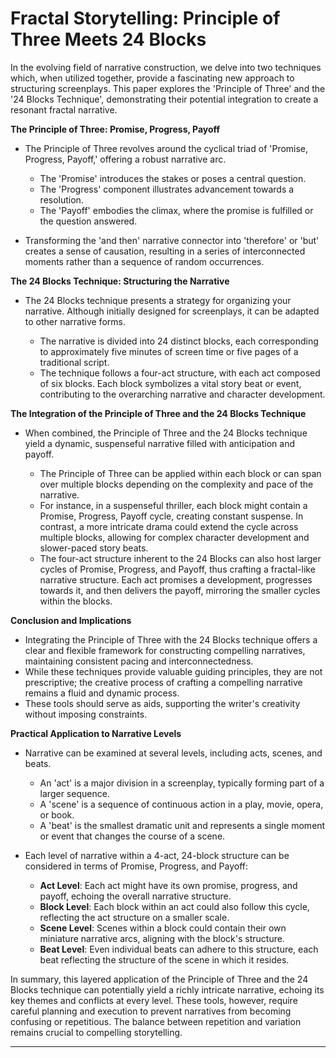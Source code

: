 # Fractal Storytelling: Principle of Three Meets 24 Blocks

In the evolving field of narrative construction, we delve into two techniques which, when utilized together, provide a fascinating new approach to structuring screenplays. This paper explores the 'Principle of Three' and the '24 Blocks Technique', demonstrating their potential integration to create a resonant fractal narrative.

**The Principle of Three: Promise, Progress, Payoff**

- The Principle of Three revolves around the cyclical triad of 'Promise, Progress, Payoff,' offering a robust narrative arc.
    - The 'Promise' introduces the stakes or poses a central question.
    - The 'Progress' component illustrates advancement towards a resolution.
    - The 'Payoff' embodies the climax, where the promise is fulfilled or the question answered.

- Transforming the 'and then' narrative connector into 'therefore' or 'but' creates a sense of causation, resulting in a series of interconnected moments rather than a sequence of random occurrences.

**The 24 Blocks Technique: Structuring the Narrative**

- The 24 Blocks technique presents a strategy for organizing your narrative. Although initially designed for screenplays, it can be adapted to other narrative forms.

    - The narrative is divided into 24 distinct blocks, each corresponding to approximately five minutes of screen time or five pages of a traditional script.
    - The technique follows a four-act structure, with each act composed of six blocks. Each block symbolizes a vital story beat or event, contributing to the overarching narrative and character development.

**The Integration of the Principle of Three and the 24 Blocks Technique**

- When combined, the Principle of Three and the 24 Blocks technique yield a dynamic, suspenseful narrative filled with anticipation and payoff.
  
    - The Principle of Three can be applied within each block or can span over multiple blocks depending on the complexity and pace of the narrative.
    - For instance, in a suspenseful thriller, each block might contain a Promise, Progress, Payoff cycle, creating constant suspense. In contrast, a more intricate drama could extend the cycle across multiple blocks, allowing for complex character development and slower-paced story beats.
    - The four-act structure inherent to the 24 Blocks can also host larger cycles of Promise, Progress, and Payoff, thus crafting a fractal-like narrative structure. Each act promises a development, progresses towards it, and then delivers the payoff, mirroring the smaller cycles within the blocks.

**Conclusion and Implications**

- Integrating the Principle of Three with the 24 Blocks technique offers a clear and flexible framework for constructing compelling narratives, maintaining consistent pacing and interconnectedness.
- While these techniques provide valuable guiding principles, they are not prescriptive; the creative process of crafting a compelling narrative remains a fluid and dynamic process.
- These tools should serve as aids, supporting the writer's creativity without imposing constraints.

**Practical Application to Narrative Levels**

- Narrative can be examined at several levels, including acts, scenes, and beats.
  
    - An 'act' is a major division in a screenplay, typically forming part of a larger sequence.
    - A 'scene' is a sequence of continuous action in a play, movie, opera, or book.
    - A 'beat' is the smallest dramatic unit and represents a single moment or event that changes the course of a scene.

- Each level of narrative within a 4-act, 24-block structure can be considered in terms of Promise, Progress, and Payoff:
    - **Act Level**: Each act might have its own promise, progress, and payoff, echoing the overall narrative structure.
    - **Block Level**: Each block within an act could also follow this cycle, reflecting the act structure on a smaller scale.
    - **Scene Level**: Scenes within a block could contain their own miniature narrative arcs, aligning with the block's structure.
    - **Beat Level**: Even individual beats can adhere to this structure, each beat reflecting the structure of the scene in which it resides.

In summary, this layered application of the Principle of Three and the 24 Blocks technique can potentially yield a richly intricate narrative, echoing its key themes and conflicts at every level. These tools, however, require careful planning and execution to prevent narratives from becoming confusing or repetitious. The balance between repetition and variation remains crucial to compelling storytelling.

---
